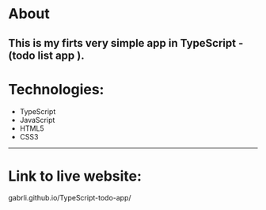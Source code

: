 # About
This is my firts very simple app in TypeScript - (todo list app ). 
---
# Technologies:
- TypeScript
- JavaScript
- HTML5
- CSS3

---
  
# Link to live website:
gabrli.github.io/TypeScript-todo-app/
